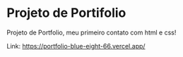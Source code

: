 # Projeto de Portifolio
Projeto de Portfolio, meu primeiro contato com html e css!

Link: https://portfolio-blue-eight-66.vercel.app/
